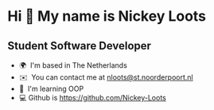 Hi 👋 My name is Nickey Loots
=============================

Student Software Developer
--------------------------

*   🌍  I'm based in The Netherlands
*   ✉️  You can contact me at [nloots@st.noorderpoort.nl](mailto:nloots@st.noorderpoort.nl)
*   🧠  I'm learning OOP
*   💻  Github is https://github.com/Nickey-Loots
